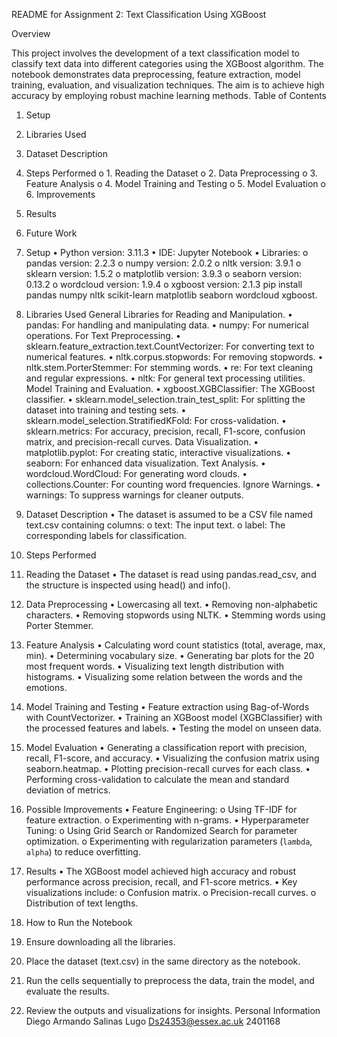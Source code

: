 README for Assignment 2: Text Classification Using XGBoost

Overview

This project involves the development of a text classification model to classify text data into
different categories using the XGBoost algorithm. The notebook demonstrates data
preprocessing, feature extraction, model training, evaluation, and visualization techniques.
The aim is to achieve high accuracy by employing robust machine learning methods.
Table of Contents
1. Setup
2. Libraries Used
3. Dataset Description
4. Steps Performed
o 1. Reading the Dataset
o 2. Data Preprocessing
o 3. Feature Analysis
o 4. Model Training and Testing
o 5. Model Evaluation
o 6. Improvements
5. Results
6. Future Work
   
1. Setup
• Python version: 3.11.3
• IDE: Jupyter Notebook
• Libraries:
o pandas version: 2.2.3
o numpy version: 2.0.2
o nltk version: 3.9.1
o sklearn version: 1.5.2
o matplotlib version: 3.9.3
o seaborn version: 0.13.2
o wordcloud version: 1.9.4
o xgboost version: 2.1.3
pip install pandas numpy nltk scikit-learn matplotlib seaborn wordcloud xgboost.
2. Libraries Used
General Libraries for Reading and Manipulation.
• pandas: For handling and manipulating data.
• numpy: For numerical operations.
For Text Preprocessing.
• sklearn.feature_extraction.text.CountVectorizer: For converting text to numerical
features.
• nltk.corpus.stopwords: For removing stopwords.
• nltk.stem.PorterStemmer: For stemming words.
• re: For text cleaning and regular expressions.
• nltk: For general text processing utilities.
Model Training and Evaluation.
• xgboost.XGBClassifier: The XGBoost classifier.
• sklearn.model_selection.train_test_split: For splitting the dataset into training and
testing sets.
• sklearn.model_selection.StratifiedKFold: For cross-validation.
• sklearn.metrics: For accuracy, precision, recall, F1-score, confusion matrix, and
precision-recall curves.
Data Visualization.
• matplotlib.pyplot: For creating static, interactive visualizations.
• seaborn: For enhanced data visualization.
Text Analysis.
• wordcloud.WordCloud: For generating word clouds.
• collections.Counter: For counting word frequencies.
Ignore Warnings.
• warnings: To suppress warnings for cleaner outputs.
3. Dataset Description
• The dataset is assumed to be a CSV file named text.csv containing columns:
o text: The input text.
o label: The corresponding labels for classification.
4. Steps Performed
1. Reading the Dataset
• The dataset is read using pandas.read_csv, and the structure is inspected using
head() and info().
2. Data Preprocessing
• Lowercasing all text.
• Removing non-alphabetic characters.
• Removing stopwords using NLTK.
• Stemming words using Porter Stemmer.
3. Feature Analysis
• Calculating word count statistics (total, average, max, min).
• Determining vocabulary size.
• Generating bar plots for the 20 most frequent words.
• Visualizing text length distribution with histograms.
• Visualizing some relation between the words and the emotions.
4. Model Training and Testing
• Feature extraction using Bag-of-Words with CountVectorizer.
• Training an XGBoost model (XGBClassifier) with the processed features and
labels.
• Testing the model on unseen data.
5. Model Evaluation
• Generating a classification report with precision, recall, F1-score, and accuracy.
• Visualizing the confusion matrix using seaborn.heatmap.
• Plotting precision-recall curves for each class.
• Performing cross-validation to calculate the mean and standard deviation of
metrics.
6. Possible Improvements
• Feature Engineering:
o Using TF-IDF for feature extraction.
o Experimenting with n-grams.
• Hyperparameter Tuning:
o Using Grid Search or Randomized Search for parameter optimization.
o Experimenting with regularization parameters (`lambda`, `alpha`) to
reduce overfitting.
5. Results
• The XGBoost model achieved high accuracy and robust performance across
precision, recall, and F1-score metrics.
• Key visualizations include:
o Confusion matrix.
o Precision-recall curves.
o Distribution of text lengths.
6. How to Run the Notebook
1. Ensure downloading all the libraries.
2. Place the dataset (text.csv) in the same directory as the notebook.
3. Run the cells sequentially to preprocess the data, train the model, and evaluate
the results.
4. Review the outputs and visualizations for insights.
Personal Information
Diego Armando Salinas Lugo
Ds24353@essex.ac.uk
2401168
